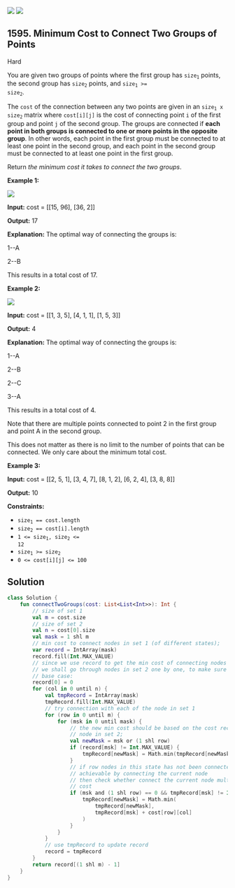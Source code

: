 [![](https://img.shields.io/github/stars/javadev/LeetCode-in-Kotlin?label=Stars&style=flat-square)](https://github.com/javadev/LeetCode-in-Kotlin)
[![](https://img.shields.io/github/forks/javadev/LeetCode-in-Kotlin?label=Fork%20me%20on%20GitHub%20&style=flat-square)](https://github.com/javadev/LeetCode-in-Kotlin/fork)

## 1595\. Minimum Cost to Connect Two Groups of Points

Hard

You are given two groups of points where the first group has <code>size<sub>1</sub></code> points, the second group has <code>size<sub>2</sub></code> points, and <code>size<sub>1</sub> >= size<sub>2</sub></code>.

The `cost` of the connection between any two points are given in an <code>size<sub>1</sub> x size<sub>2</sub></code> matrix where `cost[i][j]` is the cost of connecting point `i` of the first group and point `j` of the second group. The groups are connected if **each point in both groups is connected to one or more points in the opposite group**. In other words, each point in the first group must be connected to at least one point in the second group, and each point in the second group must be connected to at least one point in the first group.

Return _the minimum cost it takes to connect the two groups_.

**Example 1:**

![](https://assets.leetcode.com/uploads/2020/09/03/ex1.jpg)

**Input:** cost = \[\[15, 96], [36, 2]]

**Output:** 17

**Explanation:** The optimal way of connecting the groups is:

1--A

2--B

This results in a total cost of 17.

**Example 2:**

![](https://assets.leetcode.com/uploads/2020/09/03/ex2.jpg)

**Input:** cost = \[\[1, 3, 5], [4, 1, 1], [1, 5, 3]]

**Output:** 4

**Explanation:** The optimal way of connecting the groups is:

1--A

2--B

2--C

3--A

This results in a total cost of 4.

Note that there are multiple points connected to point 2 in the first group and point A in the second group.

This does not matter as there is no limit to the number of points that can be connected. We only care about the minimum total cost.

**Example 3:**

**Input:** cost = \[\[2, 5, 1], [3, 4, 7], [8, 1, 2], [6, 2, 4], [3, 8, 8]]

**Output:** 10

**Constraints:**

*   <code>size<sub>1</sub> == cost.length</code>
*   <code>size<sub>2</sub> == cost[i].length</code>
*   <code>1 <= size<sub>1</sub>, size<sub>2</sub> <= 12</code>
*   <code>size<sub>1</sub> >= size<sub>2</sub></code>
*   `0 <= cost[i][j] <= 100`

## Solution

```kotlin
class Solution {
    fun connectTwoGroups(cost: List<List<Int>>): Int {
        // size of set 1
        val m = cost.size
        // size of set 2
        val n = cost[0].size
        val mask = 1 shl m
        // min cost to connect nodes in set 1 (of different states);
        var record = IntArray(mask)
        record.fill(Int.MAX_VALUE)
        // since we use record to get the min cost of connecting nodes in set 1
        // we shall go through nodes in set 2 one by one, to make sure they are connected
        // base case:
        record[0] = 0
        for (col in 0 until n) {
            val tmpRecord = IntArray(mask)
            tmpRecord.fill(Int.MAX_VALUE)
            // try connection with each of the node in set 1
            for (row in 0 until m) {
                for (msk in 0 until mask) {
                    // the new min cost should be based on the cost record of connecting previous
                    // node in set 2;
                    val newMask = msk or (1 shl row)
                    if (record[msk] != Int.MAX_VALUE) {
                        tmpRecord[newMask] = Math.min(tmpRecord[newMask], record[msk] + cost[row][col])
                    }
                    // if row nodes in this state has not been connected yet, and the msk is
                    // achievable by connecting the current node
                    // then check whether connect the current node multiple times will benefit the
                    // cost
                    if (msk and (1 shl row) == 0 && tmpRecord[msk] != Int.MAX_VALUE) {
                        tmpRecord[newMask] = Math.min(
                            tmpRecord[newMask],
                            tmpRecord[msk] + cost[row][col]
                        )
                    }
                }
            }
            // use tmpRecord to update record
            record = tmpRecord
        }
        return record[(1 shl m) - 1]
    }
}
```